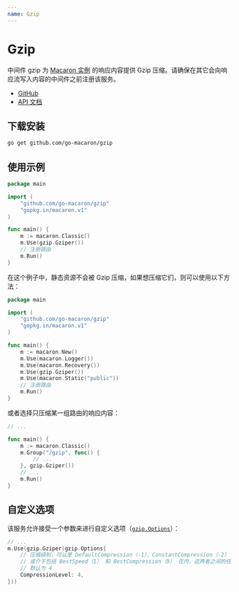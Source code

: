 ```yaml
---
name: Gzip
---
```


# Gzip

中间件 gzip 为 [Macaron 实例](../intro/core_concepts#macaron-%E5%AE%9E%E4%BE%8B) 的响应内容提供 Gzip 压缩。请确保在其它会向响应流写入内容的中间件之前注册该服务。

- [GitHub](https://github.com/go-macaron/gzip)
- [API 文档](https://gowalker.org/github.com/go-macaron/gzip)

## 下载安装

```sh
go get github.com/go-macaron/gzip
```

## 使用示例

```go
package main

import (
	"github.com/go-macaron/gzip"
	"gopkg.in/macaron.v1"
)

func main() {
	m := macaron.Classic()
	m.Use(gzip.Gziper())
	// 注册路由
	m.Run()
}
```

在这个例子中，静态资源不会被 Gzip 压缩，如果想压缩它们，则可以使用以下方法：

```go
package main

import (
	"github.com/go-macaron/gzip"
	"gopkg.in/macaron.v1"
)

func main() {
	m := macaron.New()
	m.Use(macaron.Logger())
	m.Use(macaron.Recovery())
	m.Use(gzip.Gziper())
	m.Use(macaron.Static("public"))
	// 注册路由
	m.Run()
}
```

或者选择只压缩某一组路由的响应内容：

```go
// ...

func main() {
	m := macaron.Classic()
	m.Group("/gzip", func() {
		// ...
	}, gzip.Gziper())
	// ...
	m.Run()
}
```

## 自定义选项

该服务允许接受一个参数来进行自定义选项（[`gzip.Options`](https://gowalker.org/github.com/go-macaron/gzip#Options)）：

```go
// ...
m.Use(gzip.Gziper(gzip.Options{
	// 压缩级别，可以是 DefaultCompression（-1）、ConstantCompression（-2）
	// 或介于包括 BestSpeed（1） 和 BestCompression（9） 在内，这两者之间的任意整数。
	// 默认为 4
	CompressionLevel: 4,
}))
```